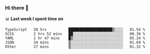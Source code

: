 ### Hi there 👋

<!--
**DBvc/DBvc** is a ✨ _special_ ✨ repository because its `README.md` (this file) appears on your GitHub profile.

Here are some ideas to get you started:

- 🔭 I’m currently working on ...
- 🌱 I’m currently learning ...
- 👯 I’m looking to collaborate on ...
- 🤔 I’m looking for help with ...
- 💬 Ask me about ...
- 📫 How to reach me: ...
- 😄 Pronouns: ...
- ⚡ Fun fact: ...
-->

📊 **Last week I spent time on**
<!--START_SECTION:waka-->

```text
TypeScript   28 hrs          ████████████████████▒░░░░   81.54 %
SCSS         2 hrs 52 mins   ██░░░░░░░░░░░░░░░░░░░░░░░   08.36 %
YAML         1 hr 47 mins    █▒░░░░░░░░░░░░░░░░░░░░░░░   05.24 %
JSON         34 mins         ▒░░░░░░░░░░░░░░░░░░░░░░░░   01.69 %
Other        27 mins         ▒░░░░░░░░░░░░░░░░░░░░░░░░   01.32 %
```

<!--END_SECTION:waka-->

